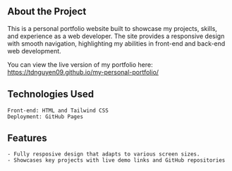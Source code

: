 ## About the Project
This is a personal portfolio website built to showcase my projects, skills, and experience as a web developer. The site provides a responsive design with smooth navigation, highlighting my abilities in front-end and back-end web development.

You can view the live version of my portfolio here:
https://tdnguyen09.github.io/my-personal-portfolio/

## Technologies Used
    Front-end: HTML and Tailwind CSS
    Deployment: GitHub Pages

## Features
    - Fully resposive design that adapts to various screen sizes.
    - Showcases key projects with live demo links and GitHub repositories
